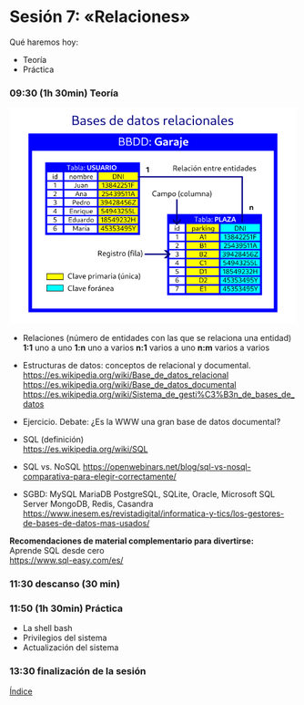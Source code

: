 # Sesión 7: «Relaciones»

Qué haremos hoy:
- Teoría
- Práctica

### 09:30 (1h 30min) Teoría  

![BBDD](../recursos/bbdd.png)

- Relaciones (número de entidades con las que se relaciona una entidad)  
**1:1** uno a uno
**1:n** uno a varios
**n:1** varios a uno
**n:m** varios a varios

- Estructuras de datos: conceptos de relacional y documental.  
https://es.wikipedia.org/wiki/Base_de_datos_relacional  
https://es.wikipedia.org/wiki/Base_de_datos_documental  
https://es.wikipedia.org/wiki/Sistema_de_gesti%C3%B3n_de_bases_de_datos  

- Ejercicio. Debate: ¿Es la WWW una gran base de datos documental?

- SQL (definición)  
https://es.wikipedia.org/wiki/SQL  

- SQL vs. NoSQL
https://openwebinars.net/blog/sql-vs-nosql-comparativa-para-elegir-correctamente/  

- SGBD: MySQL MariaDB PostgreSQL, SQLite, Oracle, Microsoft SQL Server
MongoDB, Redis, Casandra  
https://www.inesem.es/revistadigital/informatica-y-tics/los-gestores-de-bases-de-datos-mas-usados/  

**Recomendaciones de material complementario para divertirse:**  
Aprende SQL desde cero  
https://www.sql-easy.com/es/  

### 11:30 descanso (30 min)  

### 11:50 (1h 30min) Práctica

- La shell bash
- Privilegios del sistema
- Actualización del sistema

### 13:30 finalización de la sesión

[Índice](../README.md)